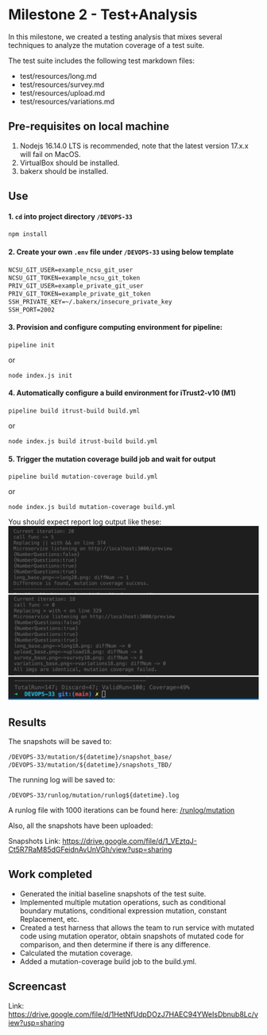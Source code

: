 # Milestone 2 - Test+Analysis 

In this milestone, we created a testing analysis that mixes several techniques to analyze the mutation coverage of a test suite.

The test suite includes the following test markdown files:
- test/resources/long.md
- test/resources/survey.md
- test/resources/upload.md
- test/resources/variations.md

## Pre-requisites on local machine

1. Nodejs 16.14.0 LTS is recommended, note that the latest version 17.x.x will fail on MacOS.
2. VirtualBox should be installed.
3. bakerx should be installed.

## Use

#### 1. `cd` into project directory `/DEVOPS-33`
```
npm install
```
#### 2. Create your own `.env` file under `/DEVOPS-33` using below template
```
NCSU_GIT_USER=example_ncsu_git_user
NCSU_GIT_TOKEN=example_ncsu_git_token
PRIV_GIT_USER=example_private_git_user
PRIV_GIT_TOKEN=example_private_git_token
SSH_PRIVATE_KEY=~/.bakerx/insecure_private_key
SSH_PORT=2002
```

#### 3. Provision and configure computing environment for pipeline:
```
pipeline init
```
or
```
node index.js init
```
#### 4. Automatically configure a build environment for iTrust2-v10 (M1)
```
pipeline build itrust-build build.yml
```
or
```
node index.js build itrust-build build.yml
```
#### 5. Trigger the mutation coverage build job and wait for output
```
pipeline build mutation-coverage build.yml
```
or
```
node index.js build mutation-coverage build.yml
```
You should expect report log output like these:
![mcsuccess](/img-folder/mcsuccess.png)
![mcfail](/img-folder/mcfail.png)
![mcstat](/img-folder/mcstat.png)

## Results

The snapshots will be saved to:

```
/DEVOPS-33/mutation/${datetime}/snapshot_base/
/DEVOPS-33/mutation/${datetime}/snapshots_TBD/
```
The running log will be saved to:

```
/DEVOPS-33/runlog/mutation/runlog${datetime}.log
```

A runlog file with 1000 iterations can be found here: [/runlog/mutation](/runlog/mutation)

Also, all the snapshots have been uploaded:

Snapshots Link: https://drive.google.com/file/d/1_VEztqJ-Ct5R7RaM85dGFeidnAvUnVGh/view?usp=sharing


## Work completed
* Generated the initial baseline snapshots of the test suite.
* Implemented multiple mutation operations, such as conditional boundary mutations, conditional expression mutation, constant Replacement, etc.
* Created a test harness that allows the team to run service with mutated code using mutation operator, obtain snapshots of mutated code for comparison, and then determine if there is any difference.
* Calculated the mutation coverage.
* Added a mutation-coverage build job to the build.yml.

## Screencast

Link: https://drive.google.com/file/d/1HetNfUdpDOzJ7HAEC94YWeIsDbnub8Lc/view?usp=sharing
